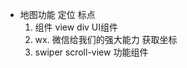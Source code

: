 - 地图功能 定位 标点
  1. 组件
    view  div  UI组件
  2. wx.  微信给我们的强大能力
    获取坐标 
  3. swiper scroll-view 功能组件